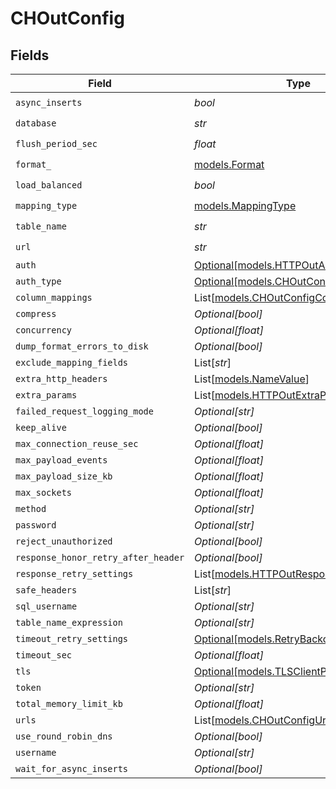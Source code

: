 # CHOutConfig


## Fields

| Field                                                                              | Type                                                                               | Required                                                                           | Description                                                                        |
| ---------------------------------------------------------------------------------- | ---------------------------------------------------------------------------------- | ---------------------------------------------------------------------------------- | ---------------------------------------------------------------------------------- |
| `async_inserts`                                                                    | *bool*                                                                             | :heavy_check_mark:                                                                 | N/A                                                                                |
| `database`                                                                         | *str*                                                                              | :heavy_check_mark:                                                                 | N/A                                                                                |
| `flush_period_sec`                                                                 | *float*                                                                            | :heavy_check_mark:                                                                 | N/A                                                                                |
| `format_`                                                                          | [models.Format](../models/format_.md)                                              | :heavy_check_mark:                                                                 | N/A                                                                                |
| `load_balanced`                                                                    | *bool*                                                                             | :heavy_check_mark:                                                                 | N/A                                                                                |
| `mapping_type`                                                                     | [models.MappingType](../models/mappingtype.md)                                     | :heavy_check_mark:                                                                 | N/A                                                                                |
| `table_name`                                                                       | *str*                                                                              | :heavy_check_mark:                                                                 | N/A                                                                                |
| `url`                                                                              | *str*                                                                              | :heavy_check_mark:                                                                 | N/A                                                                                |
| `auth`                                                                             | [Optional[models.HTTPOutAuthConfig]](../models/httpoutauthconfig.md)               | :heavy_minus_sign:                                                                 | N/A                                                                                |
| `auth_type`                                                                        | [Optional[models.CHOutConfigAuthType]](../models/choutconfigauthtype.md)           | :heavy_minus_sign:                                                                 | N/A                                                                                |
| `column_mappings`                                                                  | List[[models.CHOutConfigColumnMappings](../models/choutconfigcolumnmappings.md)]   | :heavy_minus_sign:                                                                 | N/A                                                                                |
| `compress`                                                                         | *Optional[bool]*                                                                   | :heavy_minus_sign:                                                                 | N/A                                                                                |
| `concurrency`                                                                      | *Optional[float]*                                                                  | :heavy_minus_sign:                                                                 | N/A                                                                                |
| `dump_format_errors_to_disk`                                                       | *Optional[bool]*                                                                   | :heavy_minus_sign:                                                                 | N/A                                                                                |
| `exclude_mapping_fields`                                                           | List[*str*]                                                                        | :heavy_minus_sign:                                                                 | N/A                                                                                |
| `extra_http_headers`                                                               | List[[models.NameValue](../models/namevalue.md)]                                   | :heavy_minus_sign:                                                                 | N/A                                                                                |
| `extra_params`                                                                     | List[[models.HTTPOutExtraParamConfig](../models/httpoutextraparamconfig.md)]       | :heavy_minus_sign:                                                                 | N/A                                                                                |
| `failed_request_logging_mode`                                                      | *Optional[str]*                                                                    | :heavy_minus_sign:                                                                 | N/A                                                                                |
| `keep_alive`                                                                       | *Optional[bool]*                                                                   | :heavy_minus_sign:                                                                 | N/A                                                                                |
| `max_connection_reuse_sec`                                                         | *Optional[float]*                                                                  | :heavy_minus_sign:                                                                 | N/A                                                                                |
| `max_payload_events`                                                               | *Optional[float]*                                                                  | :heavy_minus_sign:                                                                 | N/A                                                                                |
| `max_payload_size_kb`                                                              | *Optional[float]*                                                                  | :heavy_minus_sign:                                                                 | N/A                                                                                |
| `max_sockets`                                                                      | *Optional[float]*                                                                  | :heavy_minus_sign:                                                                 | N/A                                                                                |
| `method`                                                                           | *Optional[str]*                                                                    | :heavy_minus_sign:                                                                 | N/A                                                                                |
| `password`                                                                         | *Optional[str]*                                                                    | :heavy_minus_sign:                                                                 | N/A                                                                                |
| `reject_unauthorized`                                                              | *Optional[bool]*                                                                   | :heavy_minus_sign:                                                                 | N/A                                                                                |
| `response_honor_retry_after_header`                                                | *Optional[bool]*                                                                   | :heavy_minus_sign:                                                                 | N/A                                                                                |
| `response_retry_settings`                                                          | List[[models.HTTPOutResponseRetryConfig](../models/httpoutresponseretryconfig.md)] | :heavy_minus_sign:                                                                 | N/A                                                                                |
| `safe_headers`                                                                     | List[*str*]                                                                        | :heavy_minus_sign:                                                                 | N/A                                                                                |
| `sql_username`                                                                     | *Optional[str]*                                                                    | :heavy_minus_sign:                                                                 | N/A                                                                                |
| `table_name_expression`                                                            | *Optional[str]*                                                                    | :heavy_minus_sign:                                                                 | N/A                                                                                |
| `timeout_retry_settings`                                                           | [Optional[models.RetryBackoffOptions]](../models/retrybackoffoptions.md)           | :heavy_minus_sign:                                                                 | N/A                                                                                |
| `timeout_sec`                                                                      | *Optional[float]*                                                                  | :heavy_minus_sign:                                                                 | N/A                                                                                |
| `tls`                                                                              | [Optional[models.TLSClientParams]](../models/tlsclientparams.md)                   | :heavy_minus_sign:                                                                 | N/A                                                                                |
| `token`                                                                            | *Optional[str]*                                                                    | :heavy_minus_sign:                                                                 | N/A                                                                                |
| `total_memory_limit_kb`                                                            | *Optional[float]*                                                                  | :heavy_minus_sign:                                                                 | N/A                                                                                |
| `urls`                                                                             | List[[models.CHOutConfigUrls](../models/choutconfigurls.md)]                       | :heavy_minus_sign:                                                                 | N/A                                                                                |
| `use_round_robin_dns`                                                              | *Optional[bool]*                                                                   | :heavy_minus_sign:                                                                 | N/A                                                                                |
| `username`                                                                         | *Optional[str]*                                                                    | :heavy_minus_sign:                                                                 | N/A                                                                                |
| `wait_for_async_inserts`                                                           | *Optional[bool]*                                                                   | :heavy_minus_sign:                                                                 | N/A                                                                                |